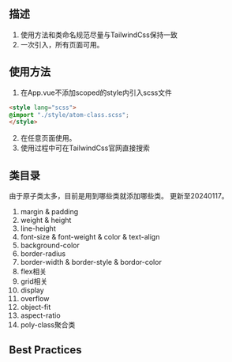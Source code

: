 ## 描述
1. 使用方法和类命名规范尽量与TailwindCss保持一致
2. 一次引入，所有页面可用。

## 使用方法
1. 在App.vue不添加scoped的style内引入scss文件
```html
<style lang="scss">
@import "./style/atom-class.scss";
</style>
```
2. 在任意页面使用。
3. 使用过程中可在TailwindCss官网直接搜索


## 类目录
由于原子类太多，目前是用到哪些类就添加哪些类。
更新至20240117。
1. margin & padding
2. weight & height
3. line-height
4. font-size & font-weight & color & text-align
5. background-color
6. border-radius
7. border-width & border-style & bordor-color
8. flex相关
9. grid相关
10. display
11. overflow
12. object-fit
13. aspect-ratio
14. poly-class聚合类

## Best Practices

